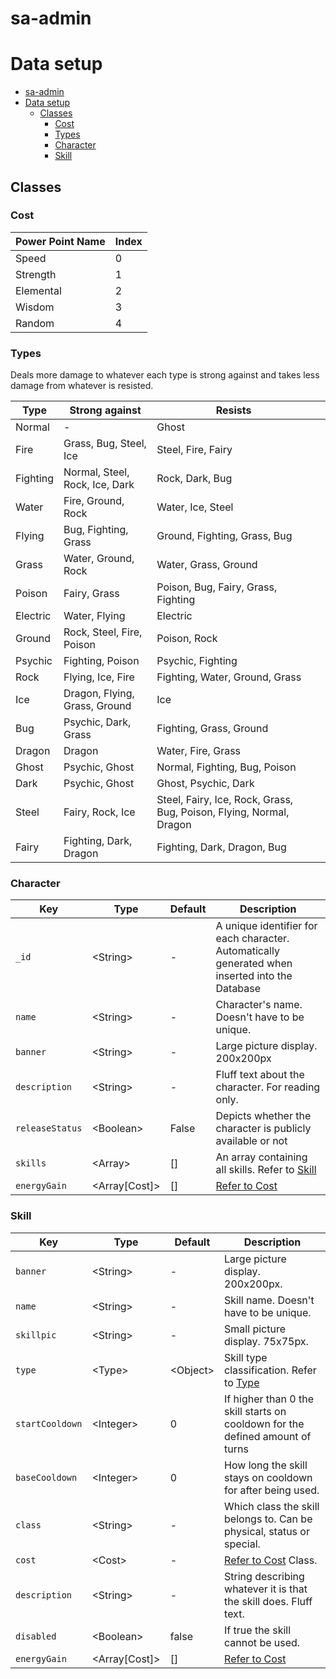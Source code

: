 # sa-admin

# Data setup
- [sa-admin](#sa-admin)
- [Data setup](#data-setup)
  - [Classes](#classes)
    - [Cost](#cost)
    - [Types](#types)
    - [Character](#character)
    - [Skill](#skill)
 

## Classes

### Cost
| Power Point Name | Index |
| ---------------- | ----- |
| Speed            | 0     |
| Strength         | 1     |
| Elemental        | 2     |
| Wisdom           | 3     |
| Random           | 4     |

### Types 
Deals more damage to whatever each type is strong against and takes less damage from whatever is resisted.  

| Type     | Strong against                 | Resists                                                             |     |
| -------- | ------------------------------ | ------------------------------------------------------------------- | --- |
| Normal   | -                              | Ghost                                                               |     |
| Fire     | Grass, Bug, Steel, Ice         | Steel, Fire, Fairy                                                  |     |
| Fighting | Normal, Steel, Rock, Ice, Dark | Rock, Dark, Bug                                                     |     |
| Water    | Fire, Ground, Rock             | Water, Ice, Steel                                                   |     |
| Flying   | Bug, Fighting, Grass           | Ground, Fighting, Grass, Bug                                        |     |
| Grass    | Water, Ground, Rock            | Water, Grass, Ground                                                |     |
| Poison   | Fairy, Grass                   | Poison, Bug, Fairy, Grass, Fighting                                 |     |
| Electric | Water, Flying                  | Electric                                                            |     |
| Ground   | Rock, Steel, Fire, Poison      | Poison, Rock                                                        |     |
| Psychic  | Fighting, Poison               | Psychic, Fighting                                                   |     |
| Rock     | Flying, Ice, Fire              | Fighting, Water, Ground, Grass                                      |     |
| Ice      | Dragon, Flying, Grass, Ground  | Ice                                                                 |     |
| Bug      | Psychic, Dark, Grass           | Fighting, Grass, Ground                                             |     |
| Dragon   | Dragon                         | Water, Fire, Grass                                                  |     |
| Ghost    | Psychic, Ghost                 | Normal, Fighting, Bug, Poison                                       |     |
| Dark     | Psychic, Ghost                 | Ghost, Psychic, Dark                                                |     |
| Steel    | Fairy, Rock, Ice               | Steel, Fairy, Ice, Rock, Grass, Bug, Poison, Flying, Normal, Dragon |     |
| Fairy    | Fighting, Dark, Dragon         | Fighting, Dark, Dragon, Bug                                         |     |

### Character

| Key             | Type           | Default | Description                                                                                     |
| --------------- | -------------- | ------- | ----------------------------------------------------------------------------------------------- |
| `_id`           | \<String>      | -       | A unique identifier for each character. Automatically generated when inserted into the Database |
| `name`          | \<String>      | -       | Character's name. Doesn't have to be unique.                                                    |
| `banner`        | \<String>      | -       | Large picture display. 200x200px                                                                |
| `description`   | \<String>      | -       | Fluff text about the character. For reading only.                                               |
| `releaseStatus` | \<Boolean>     | False   | Depicts whether the character is publicly available or not                                      |
| `skills`        | \<Array>       | []      | An array containing all skills. Refer to [Skill](#skill)                                        |
| `energyGain`    | \<Array[Cost]> | []      | [Refer to Cost](#cost)                                                                          |



### Skill   

| Key             | Type           | Default   | Description                                                                   |
| --------------- | -------------- | --------- | ----------------------------------------------------------------------------- |
| `banner`        | \<String>      | -         | Large picture display. 200x200px.                                             |
| `name`          | \<String>      | -         | Skill name. Doesn't have to be unique.                                        |
| `skillpic`      | \<String>      | -         | Small picture display. 75x75px.                                               |
| `type`          | \<Type>        | \<Object> | Skill type classification. Refer to [Type](#types)                            |
| `startCooldown` | \<Integer>     | 0         | If higher than 0 the skill starts on cooldown for the defined amount of turns |
| `baseCooldown`  | \<Integer>     | 0         | How long the skill stays on cooldown for after being used.                    |
| `class`         | \<String>      | -         | Which class the skill belongs to. Can be physical, status or special.         |
| `cost`          | \<Cost>        | -         | [Refer to Cost](#cost) Class.                                                 |
| `description`   | \<String>      | -         | String describing whatever it is that the skill does. Fluff text.             |
| `disabled`      | \<Boolean>     | false     | If true the skill cannot be used.                                             |
| `energyGain`    | \<Array[Cost]> | []        | [Refer to Cost](#cost)                                                        |